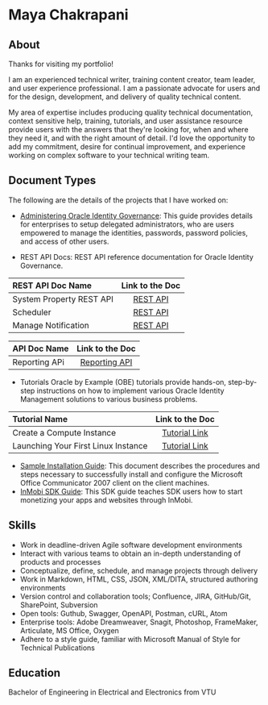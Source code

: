 # Maya Chakrapani 
## About 

Thanks for visiting my portfolio!

I am an experienced technical writer, training content creator, team leader, and user experience professional. I am a passionate advocate for users and for the design, development, and delivery of quality technical content.

My area of expertise includes producing quality technical documentation, context sensitive help, training, tutorials, and user assistance resource provide users with the answers that they're looking for, when and where they need it, and with the right amount of detail. I'd love the opportunity to add my commitment, desire for continual improvement, and experience working on complex software to your technical writing team.


## Document Types

The following are the details of the projects that I have worked on:

-  [Administering Oracle Identity Governance](https://docs.oracle.com/en/middleware/idm/identity-governance/12.2.1.4/omadm/index.html):
  This guide provides details for enterprises to setup delegated administrators, who are users empowered to manage the identities, passwords, password policies, and access of other users. 
 
- REST API Docs: REST API reference documentation for Oracle Identity Governance.


| REST API Doc Name     | Link to the Doc |  
| :---------------- | :------: | 
| System Property REST API  | [REST API](https://docs.oracle.com/en/middleware/idm/identity-governance/12.2.1.4/oigsp/index.html)|
| Scheduler | [REST API](https://docs.oracle.com/en/middleware/idm/identity-governance/12.2.1.4/oigsc/index.html)|
| Manage Notification | [REST API](https://docs.oracle.com/en/middleware/idm/identity-governance/12.2.1.4/oigmn/index.html)|

| API Doc Name     | Link to the Doc |  
| :---------------- | :------: | 
| Reporting APi | [Reporting API](https://support.inmobi.com/monetize/reporting-api)| 

- Tutorials
Oracle by Example (OBE) tutorials provide hands-on, step-by-step instructions on how to implement various Oracle Identity Management solutions to various business problems.
  
| Tutorial Name | Link to the Doc |  
| :---------------- | :------: | 
| Create a Compute Instance | [Tutorial Link](https://docs.oracle.com/en-us/iaas/developer-tutorials/tutorials/tf-compute/01-summary.htm) |
| Launching Your First Linux Instance | [Tutorial Link](https://docs.oracle.com/en-us/iaas/Content/GSG/Reference/overviewworkflow.htm#Tutorial__Launching_Your_First_Linux_Instance) |

- [Sample Installation Guide](https://github.com/mayamc/mayaportfolio/blob/main/SampleInstallationGuide.docx): This document describes the procedures and steps necessary to successfully install and configure the Microsoft Office Communicator 2007 client on the client machines.
- [InMobi SDK Guide](https://support.inmobi.com/monetize/getting-started): This SDK guide teaches SDK users how to start monetizing your apps and websites through InMobi.

## Skills
- Work in deadline-driven Agile software development environments
- Interact with various teams to obtain an in-depth understanding of products and processes
- Conceptualize, define, schedule, and manage projects through delivery
- Work in Markdown, HTML, CSS, JSON, XML/DITA, structured authoring environments
- Version control and collaboration tools; Confluence, JIRA, GitHub/Git, SharePoint, Subversion
- Open tools: Guthub, Swagger, OpenAPI, Postman, cURL, Atom
- Enterprise tools: Adobe Dreamweaver, Snagit, Photoshop, FrameMaker, Articulate, MS Office, Oxygen
- Adhere to a style guide, familiar with Microsoft Manual of Style for Technical Publications

## Education

Bachelor of Engineering in Electrical and Electronics from VTU
